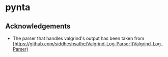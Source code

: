 # pynta

## Acknowledgements

* The parser that handles valgrind's output has been taken from [https://github.com/siddheshsathe/Valgrind-Log-Parser](Valgrind-Log-Parser)
